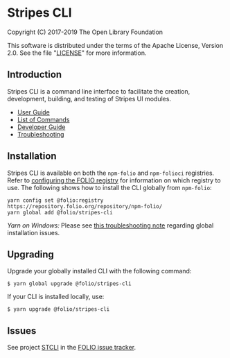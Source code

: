 # Stripes CLI

Copyright (C) 2017-2019 The Open Library Foundation

This software is distributed under the terms of the Apache License,
Version 2.0. See the file "[LICENSE](LICENSE)" for more information.

## Introduction

Stripes CLI is a command line interface to facilitate the creation, development, building, and testing of Stripes UI modules.

* [User Guide](./doc/user-guide.md)
* [List of Commands](./doc/commands.md)
* [Developer Guide](./doc/dev-guide.md)
* [Troubleshooting](./doc/troubleshooting.md)

## Installation

Stripes CLI is available on both the `npm-folio` and `npm-folioci` registries.  Refer to [configuring the FOLIO registry](https://github.com/folio-org/stripes/blob/master/doc/new-development-setup.md#configure-the-folio-registry) for information on which registry to use. The following shows how to install the CLI globally from `npm-folio`:
```
yarn config set @folio:registry https://repository.folio.org/repository/npm-folio/
yarn global add @folio/stripes-cli
```

*Yarn on Windows:* Please see [this troubleshooting note](./doc/troubleshooting.md#global-install-on-windows-with-yarn-151) regarding global installation issues.

## Upgrading

Upgrade your globally installed CLI with the following command:
```
$ yarn global upgrade @folio/stripes-cli
```

If your CLI is installed locally, use:
```
$ yarn upgrade @folio/stripes-cli
```

## Issues

See project [STCLI](https://issues.folio.org/browse/STCLI) in the [FOLIO issue tracker](https://dev.folio.org/guidelines/issue-tracker).
